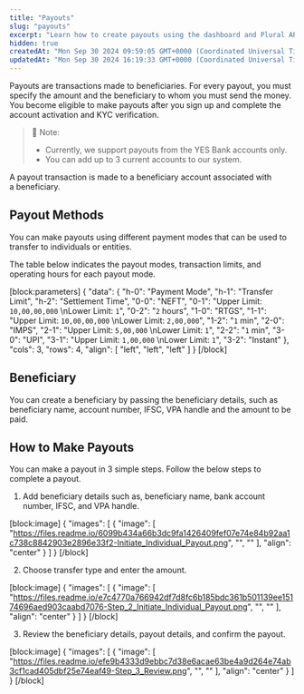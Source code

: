 ```yaml
---
title: "Payouts"
slug: "payouts"
excerpt: "Learn how to create payouts using the dashboard and Plural APIs."
hidden: true
createdAt: "Mon Sep 30 2024 09:59:05 GMT+0000 (Coordinated Universal Time)"
updatedAt: "Mon Sep 30 2024 16:19:33 GMT+0000 (Coordinated Universal Time)"
---
```

Payouts are transactions made to beneficiaries. For every payout, you must specify the amount and the beneficiary to whom you must send the money. You become eligible to make payouts after you sign up and complete the account activation and KYC verification.

> 📘 Note:
> 
> - Currently, we support payouts from the YES Bank accounts only. 
> - You can add up to 3 current accounts to our system.

A payout transaction is made to a beneficiary account associated with a beneficiary.

## Payout Methods

You can make payouts using different payment modes that can be used to transfer to individuals or entities.

The table below indicates the payout modes, transaction limits, and operating hours for each payout mode.

[block:parameters]
{
  "data": {
    "h-0": "Payment Mode",
    "h-1": "Transfer Limit",
    "h-2": "Settlement Time",
    "0-0": "NEFT",
    "0-1": "Upper Limit: `10,00,00,000`  \nLower Limit: `1`",
    "0-2": "`2` hours",
    "1-0": "RTGS",
    "1-1": "Upper Limit: `10,00,00,000`  \nLower Limit: `2,00,000`",
    "1-2": "`1` min",
    "2-0": "IMPS",
    "2-1": "Upper Limit: `5,00,000`  \nLower Limit: `1`",
    "2-2": "`1` min",
    "3-0": "UPI",
    "3-1": "Upper Limit: `1,00,000`  \nLower Limit: `1`",
    "3-2": "Instant"
  },
  "cols": 3,
  "rows": 4,
  "align": [
    "left",
    "left",
    "left"
  ]
}
[/block]


## Beneficiary

You can create a beneficiary by passing the beneficiary details, such as beneficiary name, account number, IFSC, VPA handle and the amount to be paid.

## How to Make Payouts

You can make a payout in 3 simple steps. Follow the below steps to complete a payout.

1. Add beneficiary details such as, beneficiary name, bank account number, IFSC, and VPA handle.

[block:image]
{
  "images": [
    {
      "image": [
        "https://files.readme.io/6099b434a66b3dc9fa1426409fef07e74e84b92aa1c738c8842903e2896e33f2-Initiate_Individual_Payout.png",
        "",
        ""
      ],
      "align": "center"
    }
  ]
}
[/block]


2. Choose transfer type and enter the amount.

[block:image]
{
  "images": [
    {
      "image": [
        "https://files.readme.io/e7c4770a766942df7d8fc6b185bdc361b501139ee15174696aed903caabd7076-Step_2_Initiate_Individual_Payout.png",
        "",
        ""
      ],
      "align": "center"
    }
  ]
}
[/block]


3. Review the beneficiary details, payout details, and confirm the payout.

[block:image]
{
  "images": [
    {
      "image": [
        "https://files.readme.io/efe9b4333d9ebbc7d38e6acae63be4a9d264e74ab3cf1cad405dbf25e74eaf49-Step_3_Review.png",
        "",
        ""
      ],
      "align": "center"
    }
  ]
}
[/block]
